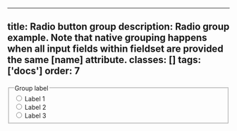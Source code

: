 <!--
 *              Copyright (c) 2025 Visa, Inc.
 *
 * Licensed under the Apache License, Version 2.0 (the "License");
 * you may not use this file except in compliance with the License.
 * You may obtain a copy of the License at
 *
 *         http://www.apache.org/licenses/LICENSE-2.0
 *
 * Unless required by applicable law or agreed to in writing, software
 * distributed under the License is distributed on an "AS IS" BASIS,
 * WITHOUT WARRANTIES OR CONDITIONS OF ANY KIND, either express or implied.
 * See the License for the specific language governing permissions and
 * limitations under the License.
 *
 -->
---
title: Radio button group
description: Radio group example. Note that native grouping happens when all input fields within fieldset are provided the same [name] attribute.
classes: []
tags: ['docs']
order: 7
---

<fieldset>
  <legend class="v-typography-label">
    Group label
  </legend>
  <div class="v-flex v-flex-col v-gap-4">
    <div class="v-flex v-align-items-center v-gap-2">
      <input class="v-radio" id="radio-test-11a" name="radio-test-11" type="radio"/>
      <label class="v-label v-typography-label-large" for="radio-test-11a">
        Label 1
      </label>
    </div>
    <div class="v-flex v-align-items-center v-gap-2">
      <input class="v-radio" id="radio-test-11b" name="radio-test-11" type="radio"/>
      <label class="v-label v-typography-label-large" for="radio-test-11b">
        Label 2
      </label>
    </div>
    <div class="v-flex v-align-items-center v-gap-2">
      <input class="v-radio" id="radio-test-11c" name="radio-test-11" type="radio"/>
      <label class="v-label v-typography-label-large" for="radio-test-11c">
        Label 3
      </label>
    </div>
  </div>
</fieldset>
